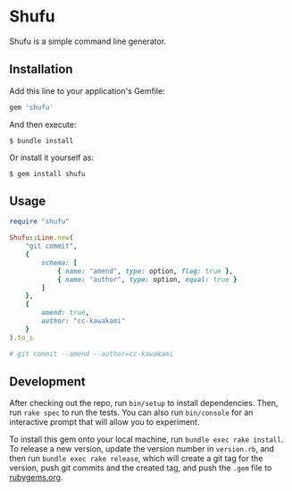 # Shufu

Shufu is a simple command line generator.

## Installation

Add this line to your application's Gemfile:

```ruby
gem 'shufu'
```

And then execute:

    $ bundle install

Or install it yourself as:

    $ gem install shufu

## Usage

```ruby
require "shufu"

Shufu::Line.new(
    "git commit",
    {
        schema: [
            { name: "amend", type: option, flag: true },
            { name: "author", type: option, equal: true }
        ]
    },
    {
        amend: true,
        author: "cc-kawakami"
    }
).to_s

# git commit --amend --author=cc-kawakami
```

## Development

After checking out the repo, run `bin/setup` to install dependencies. Then, run `rake spec` to run the tests. You can also run `bin/console` for an interactive prompt that will allow you to experiment.

To install this gem onto your local machine, run `bundle exec rake install`. To release a new version, update the version number in `version.rb`, and then run `bundle exec rake release`, which will create a git tag for the version, push git commits and the created tag, and push the `.gem` file to [rubygems.org](https://rubygems.org).
